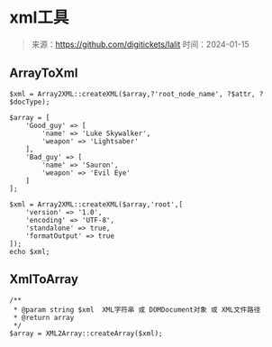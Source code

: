 # xml工具

> 来源：https://github.com/digitickets/lalit
> 时间：2024-01-15

## ArrayToXml

```
$xml = Array2XML::createXML($array,?'root_node_name', ?$attr, ?$docType);
```

```
$array = [
    'Good_guy' => [
        'name' => 'Luke Skywalker',
        'weapon' => 'Lightsaber'
    ],
    'Bad_guy' => [
        'name' => 'Sauron',
        'weapon' => 'Evil Eye'
    ]
];

$xml = Array2XML::createXML($array,'root',[
    'version' => '1.0',
    'encoding' => 'UTF-8',
    'standalone' => true,
    'formatOutput' => true
]);
echo $xml;
```

## XmlToArray

```
/**
 * @param string $xml  XML字符串 或 DOMDocument对象 或 XML文件路径
 * @return array
 */
$array = XML2Array::createArray($xml);
```
